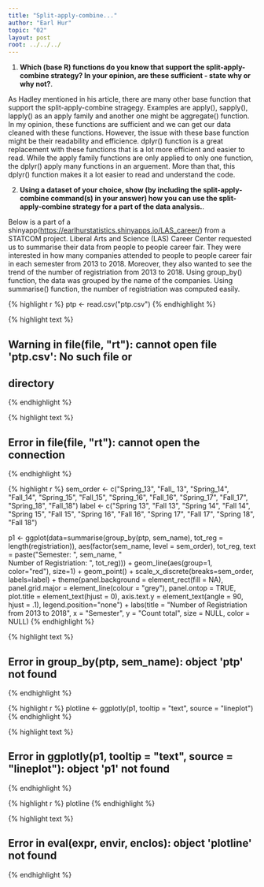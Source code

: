 ```yaml
---
title: "Split-apply-combine..."
author: "Earl Hur"
topic: "02"
layout: post
root: ../../../
---
```




1. **Which (base R) functions do you know that support the split-apply-combine strategy? In your opinion, are these sufficient - state why or why not?**. 

As Hadley mentioned in his article, there are many other base function that support the split-apply-combine stragegy. Examples are apply(), sapply(), lapply() as an apply family and another one might be aggregate() function. In my opinion, these functions are sufficient and we can get our data cleaned with these functions. However, the issue with these base function might be their readability and efficience. dplyr() function is a great replacement with these functions that is a lot more efficient and easier to read. While the apply family functions are only applied to only one function, the dplyr() apply many functions in an arguement. More than that, this dplyr() function makes it a lot easier to read and understand the code.

2. **Using a dataset of your choice, show (by including the split-apply-combine command(s) in your answer) how you can use the split-apply-combine strategy for a part of the data analysis.**.

Below is a part of a shinyapp(https://earlhurstatistics.shinyapps.io/LAS_career/) from a STATCOM project. Liberal Arts and Science (LAS) Career Center requested us to summarise their data from people to people career fair. They were interested in how many companies attended to people to people career fair in each semester from 2013 to 2018. Moreover, they also wanted to see the trend of the number of registriation from 2013 to 2018. Using group_by() function, the data was grouped by the name of the companies. Using summarise() function, the number of registriation was computed easily.


{% highlight r %}
ptp <- read.csv("ptp.csv")
{% endhighlight %}



{% highlight text %}
## Warning in file(file, "rt"): cannot open file 'ptp.csv': No such file or
## directory
{% endhighlight %}



{% highlight text %}
## Error in file(file, "rt"): cannot open the connection
{% endhighlight %}



{% highlight r %}
sem_order <- c("Spring_13", "Fall_ 13", "Spring_14", "Fall_14", "Spring_15", "Fall_15", 
               "Spring_16", "Fall_16", "Spring_17", "Fall_17", "Spring_18", "Fall_18")
label <- c("Spring 13", "Fall 13", "Spring 14", "Fall 14", "Spring 15", "Fall 15", 
           "Spring 16", "Fall 16", "Spring 17", "Fall 17", "Spring 18", "Fall 18")

p1 <- ggplot(data=summarise(group_by(ptp, sem_name), tot_reg = length(registriation)), 
                 aes(factor(sem_name, level = sem_order), 
                     tot_reg, text = paste("Semester: ", sem_name, "<br>Number of Registriation: ", tot_reg))) + 
      geom_line(aes(group=1, color="red"), size=1) + 
      geom_point() +
      scale_x_discrete(breaks=sem_order,
                       labels=label) +
      theme(panel.background = element_rect(fill = NA), 
            panel.grid.major = element_line(colour = "grey"), 
            panel.ontop = TRUE, 
            plot.title = element_text(hjust = 0),
            axis.text.y = element_text(angle = 90, hjust = .1), legend.position="none") + 
      labs(title = "Number of Registriation from 2013 to 2018", x = "Semester", y = "Count total", size = NULL, color = NULL)
{% endhighlight %}



{% highlight text %}
## Error in group_by(ptp, sem_name): object 'ptp' not found
{% endhighlight %}



{% highlight r %}
plotline <- ggplotly(p1, tooltip = "text", source = "lineplot")
{% endhighlight %}



{% highlight text %}
## Error in ggplotly(p1, tooltip = "text", source = "lineplot"): object 'p1' not found
{% endhighlight %}



{% highlight r %}
plotline
{% endhighlight %}



{% highlight text %}
## Error in eval(expr, envir, enclos): object 'plotline' not found
{% endhighlight %}
